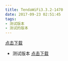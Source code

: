 ```yaml
---
title: TendaWiFi3.3.2-1470
date: 2017-09-23 02:51:45
tags:
- 测试版本 
- 测试的版本 
---
```

[点击下载](itms-services://?action=download-manifest&url=https://tendatechnology.github.io/packages/3.3.2.1470/manifest.plist)
- 测试版本 
[点击下载](itms-services://?action=download-manifest&url=https://tendatechnology.github.io/packages/3.3.2.1470/manifest.plist)
